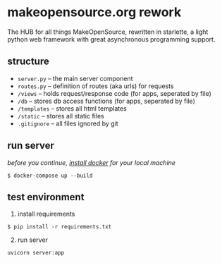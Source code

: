 # makeopensource.org rework
The HUB for all things MakeOpenSource, rewritten in starlette, a light python web 
framework with great asynchronous programming support.


## structure

* `server.py` – the main server component
* `routes.py` – definition of routes (aka urls) for requests
* `/views` – holds request/response code (for apps, seperated by file)
* `/db` – stores db access functions (for apps, seperated by file)
* `/templates` – stores all html templates
* `/static` – stores all static files
* `.gitignore` – all files ignored by git


## run server
*before you continue, [install docker](https://docs.docker.com/get-docker/) for
your local machine*
```
$ docker-compose up --build
```

## test environment
1. install requirements
```
$ pip install -r requirements.txt
```

2. run server
```
uvicorn server:app
```
